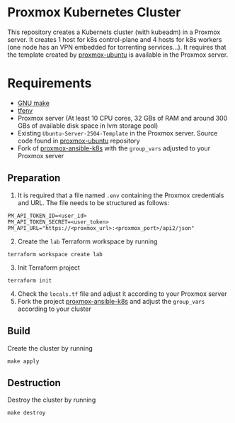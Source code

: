# Proxmox Kubernetes Cluster

This repository creates a Kubernets cluster (with kubeadm) in a Proxmox server. It creates 1 host for k8s control-plane and 4 hosts for k8s workers (one node has an VPN embedded for torrenting services...). It requires that the template created by [proxmox-ubuntu](https://github.com/rmzamith/proxmox-ubuntu) is available in the Proxmox server.

# Requirements

- [GNU make](https://www.gnu.org/software/make/)
- [tfenv](https://github.com/tfutils/tfenv)
- Proxmox server (At least 10 CPU cores, 32 GBs of RAM and around 300 GBs of available disk space in lvm storage pool)
- Existing `Ubuntu-Server-2504-Template` in the Proxmox server. Source code found in [proxmox-ubuntu](https://github.com/rmzamith/proxmox-ubuntu) repository
- Fork of [proxmox-ansible-k8s](https://github.com/rmzamith/proxmox-ansible-k8s) with the `group_vars` adjusted to your Proxmox server

## Preparation
1. It is required that a file named `.env` containing the Proxmox credentials and URL. The file needs to be structured as follows:
```
PM_API_TOKEN_ID=<user_id>
PM_API_TOKEN_SECRET=<user_token>
PM_API_URL="https://<proxmox_url>:<proxmox_port>/api2/json"
```
2. Create the `lab` Terraform workspace by running
```shell
terraform workspace create lab
```
3. Init Terraform project
```shell
terraform init
```
4. Check the `locals.tf` file and adjust it according to your Proxmox server
5. Fork the project [proxmox-ansible-k8s](https://github.com/rmzamith/proxmox-ansible-k8s) and adjust the `group_vars` according to your cluster

## Build
Create the cluster by running
```shell
make apply
```

## Destruction
Destroy the cluster by running
```shell
make destroy
``` 
